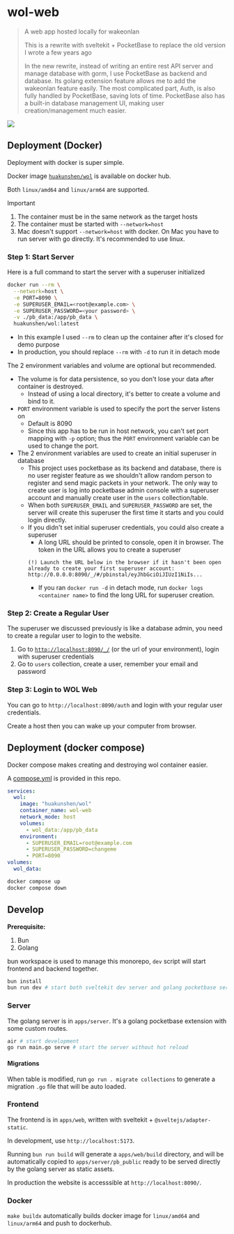 # wol-web

> A web app hosted locally for wakeonlan
>
> This is a rewrite with sveltekit + PocketBase to replace the old version I wrote a few years ago
>
> In the new rewrite, instead of writing an entire rest API server and manage database with gorm, I use PocketBase as backend and database. Its golang extension feature allows me to add the wakeonlan feature easily. The most complicated part, Auth, is also fully handled by PocketBase, saving lots of time. PocketBase also has a built-in database management UI, making user creation/management much easier.

![](https://i.imgur.com/93GMAf8.png)

## Deployment (Docker)

Deployment with docker is super simple.

Docker image [`huakunshen/wol`](https://hub.docker.com/repository/docker/huakunshen/wol/) is available on docker hub.

Both `linux/amd64` and `linux/arm64` are supported.

> [!IMPORTANT]
> 1. The container must be in the same network as the target hosts
> 2. The container must be started with `--network=host`
> 3. Mac doesn't support `--network=host` with docker. On Mac you have to run server with go directly. It's recommended to use linux.

### Step 1: Start Server

Here is a full command to start the server with a superuser initialized

```bash
docker run --rm \
  --network=host \
  -e PORT=8090 \
  -e SUPERUSER_EMAIL=<root@example.com> \
  -e SUPERUSER_PASSWORD=<your password> \
  -v ./pb_data:/app/pb_data \
  huakunshen/wol:latest
```

- In this example I used `--rm` to clean up the container after it's closed for demo purpose
- In production, you should replace `--rm` with `-d` to run it in detach mode

The 2 environment variables and volume are optional but recommended.

- The volume is for data persistence, so you don't lose your data after container is destroyed.
  - Instead of using a local directory, it's better to create a volume and bind to it.
- `PORT` environment variable is used to specify the port the server listens on
  - Default is 8090
  - Since this app has to be run in host network, you can't set port mapping with `-p` option; thus the `PORT` environment variable can be used to change the port.
- The 2 environment variables are used to create an initial superuser in database
  - This project uses pocketbase as its backend and database, there is no user register feature as we shouldn't allow random person to register and send magic packets in your network. The only way to create user is log into pocketbase admin console with a superuser account and manually create user in the `users` collection/table.
  - When both `SUPERUSER_EMAIL` and `SUPERUSER_PASSWORD` are set, the server will create this superuser the first time it starts and you could login directly.
  - If you didn't set initial superuser credentials, you could also create a superuser
    - A long URL should be printed to console, open it in browser. The token in the URL allows you to create a superuser
    ```
    (!) Launch the URL below in the browser if it hasn't been open already to create your first superuser account:
    http://0.0.0.0:8090/_/#/pbinstal/eyJhbGciOiJIUzI1NiIs...
    ```
    - If you ran `docker run -d` in detach mode, run `docker logs <container name>` to find the long URL for superuser creation.

### Step 2: Create a Regular User

The superuser we discussed previously is like a database admin, you need to create a regular user to login to the website.

1. Go to [`http://localhost:8090/_/`](http://localhost:8090/_/) (or the url of your environment), login with superuser credentials
2. Go to `users` collection, create a user, remember your email and password

### Step 3: Login to WOL Web

You can go to `http://localhost:8090/auth` and login with your regular user credentials.

Create a host then you can wake up your computer from browser.

## Deployment (docker compose)

Docker compose makes creating and destroying wol container easier. 

A [compose.yml](./compose.yml) is provided in this repo.

```yaml
services:
  wol:
    image: "huakunshen/wol"
    container_name: wol-web
    network_mode: host
    volumes:
      - wol_data:/app/pb_data
    environment:
      - SUPERUSER_EMAIL=root@example.com
      - SUPERUSER_PASSWORD=changeme
      - PORT=8090
volumes:
  wol_data:
```

```bash
docker compose up
docker compose down
```

## Develop

**Prerequisite:**
1. Bun
2. Golang

bun workspace is used to manage this monorepo, `dev` script will start frontend and backend together.

```bash
bun install
bun run dev # start both sveltekit dev server and golang pocketbase server
```

### Server

The golang server is in `apps/server`. It's a golang pocketbase extension with some custom routes.

```bash
air # start development
go run main.go serve # start the server without hot reload
```

#### Migrations

When table is modified, run `go run . migrate collections` to generate a migration `.go` file that will be auto loaded.


### Frontend

The frontend is in `apps/web`, written with sveltekit + `@sveltejs/adapter-static`.

In development, use `http://localhost:5173`. 

Running `bun run build` will generate a `apps/web/build` directory, 
and will be automatically copied to `apps/server/pb_public` ready to be served directly by the golang server as static assets.

In production the website is accesssible at `http://localhost:8090/`.

### Docker

`make buildx` automatically builds docker image for `linux/amd64` and `linux/arm64` and push to dockerhub.
